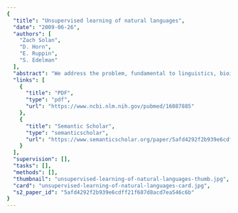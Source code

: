 ```yaml
---
{
  "title": "Unsupervised learning of natural languages",
  "date": "2009-06-26",
  "authors": [
    "Zach Solan",
    "D. Horn",
    "E. Ruppin",
    "S. Edelman"
  ],
  "abstract": "We address the problem, fundamental to linguistics, bioinformatics, and certain other disciplines, of using corpora of raw symbolic sequential data to infer underlying rules that govern their production. Given a corpus of strings (such as text, transcribed speech, chromosome or protein sequence data, sheet music, etc.), our unsupervised algorithm recursively distills from it hierarchically structured patterns. The adios (automatic distillation of structure) algorithm relies on a statistical method for pattern extraction and on structured generalization, two processes that have been implicated in language acquisition. It has been evaluated on artificial context-free grammars with thousands of rules, on natural languages as diverse as English and Chinese, and on protein data correlating sequence with function. This unsupervised algorithm is capable of learning complex syntax, generating grammatical novel sentences, and proving useful in other fields that call for structure discovery from raw data, such as bioinformatics.",
  "links": [
    {
      "title": "PDF",
      "type": "pdf",
      "url": "https://www.ncbi.nlm.nih.gov/pubmed/16087885"
    },
    {
      "title": "Semantic Scholar",
      "type": "semanticscholar",
      "url": "https://www.semanticscholar.org/paper/5afd4292f2b939e6cdff21f687d8acd7ea546c6b"
    }
  ],
  "supervision": [],
  "tasks": [],
  "methods": [],
  "thumbnail": "unsupervised-learning-of-natural-languages-thumb.jpg",
  "card": "unsupervised-learning-of-natural-languages-card.jpg",
  "s2_paper_id": "5afd4292f2b939e6cdff21f687d8acd7ea546c6b"
}
---
```


